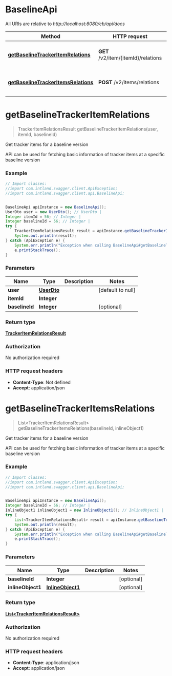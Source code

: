 # BaselineApi

All URIs are relative to *http://localhost:8080/cb/api/docs*

Method | HTTP request | Description
------------- | ------------- | -------------
[**getBaselineTrackerItemRelations**](BaselineApi.md#getBaselineTrackerItemRelations) | **GET** /v2/item/{itemId}/relations | Get tracker items for a baseline version
[**getBaselineTrackerItemsRelations**](BaselineApi.md#getBaselineTrackerItemsRelations) | **POST** /v2/items/relations | Get tracker items for a baseline version


<a name="getBaselineTrackerItemRelations"></a>
# **getBaselineTrackerItemRelations**
> TrackerItemRelationsResult getBaselineTrackerItemRelations(user, itemId, baselineId)

Get tracker items for a baseline version

API can be used for fetching basic information of tracker items at a specific baseline version

### Example
```java
// Import classes:
//import com.intland.swagger.client.ApiException;
//import com.intland.swagger.client.api.BaselineApi;


BaselineApi apiInstance = new BaselineApi();
UserDto user = new UserDto(); // UserDto | 
Integer itemId = 56; // Integer | 
Integer baselineId = 56; // Integer | 
try {
    TrackerItemRelationsResult result = apiInstance.getBaselineTrackerItemRelations(user, itemId, baselineId);
    System.out.println(result);
} catch (ApiException e) {
    System.err.println("Exception when calling BaselineApi#getBaselineTrackerItemRelations");
    e.printStackTrace();
}
```

### Parameters

Name | Type | Description  | Notes
------------- | ------------- | ------------- | -------------
 **user** | [**UserDto**](.md)|  | [default to null]
 **itemId** | **Integer**|  |
 **baselineId** | **Integer**|  | [optional]

### Return type

[**TrackerItemRelationsResult**](TrackerItemRelationsResult.md)

### Authorization

No authorization required

### HTTP request headers

 - **Content-Type**: Not defined
 - **Accept**: application/json

<a name="getBaselineTrackerItemsRelations"></a>
# **getBaselineTrackerItemsRelations**
> List&lt;TrackerItemRelationsResult&gt; getBaselineTrackerItemsRelations(baselineId, inlineObject1)

Get tracker items for a baseline version

API can be used for fetching basic information of tracker items at a specific baseline version

### Example
```java
// Import classes:
//import com.intland.swagger.client.ApiException;
//import com.intland.swagger.client.api.BaselineApi;


BaselineApi apiInstance = new BaselineApi();
Integer baselineId = 56; // Integer | 
InlineObject1 inlineObject1 = new InlineObject1(); // InlineObject1 | 
try {
    List<TrackerItemRelationsResult> result = apiInstance.getBaselineTrackerItemsRelations(baselineId, inlineObject1);
    System.out.println(result);
} catch (ApiException e) {
    System.err.println("Exception when calling BaselineApi#getBaselineTrackerItemsRelations");
    e.printStackTrace();
}
```

### Parameters

Name | Type | Description  | Notes
------------- | ------------- | ------------- | -------------
 **baselineId** | **Integer**|  | [optional]
 **inlineObject1** | [**InlineObject1**](InlineObject1.md)|  | [optional]

### Return type

[**List&lt;TrackerItemRelationsResult&gt;**](TrackerItemRelationsResult.md)

### Authorization

No authorization required

### HTTP request headers

 - **Content-Type**: application/json
 - **Accept**: application/json

